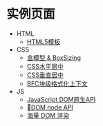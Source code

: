 # 实例页面

- HTML
    + [HTML5模板](http://blade254353074.github.io/FED-Learn-Path/html-template.html)
- CSS
    + [盒模型 & BoxSizing](http://blade254353074.github.io/FED-Learn-Path/css-box-model-and-box-sizing.html)
    + [CSS水平居中](http://blade254353074.github.io/FED-Learn-Path/css-horizontal-center.html)
    + [CSS垂直居中](http://blade254353074.github.io/FED-Learn-Path/css-vertical-center.html)
    + [BFC块级格式化上下文](http://blade254353074.github.io/FED-Learn-Path/Block-Fomatting-Context(BFC).html)
- JS
    + [JavaScript DOM原生API](http://blade254353074.github.io/FED-Learn-Path/js-native-js-dom-api.html)
    + [DOM node API](http://blade254353074.github.io/FED-Learn-Path/js-native-dom-node-api.html)
    + [海量 DOM 渲染](http://blade254353074.github.io/FED-Learn-Path/huge-dom-attribute-update.html)
